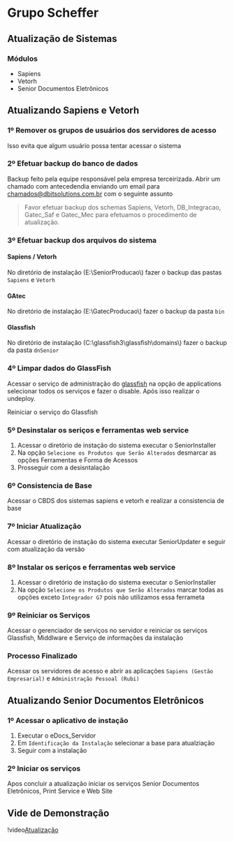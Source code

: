 # **Grupo Scheffer** 
## Atualização de Sistemas 
### Módulos
* Sapiens
 * Vetorh
 * Senior Documentos Eletrônicos

## Atualizando Sapiens e Vetorh

### 1º Remover os grupos de usuários dos servidores de acesso 

Isso evita que algum usuário possa tentar acessar o sistema

### 2º Efetuar backup do banco de dados

Backup feito pela equipe responsável pela empresa terceirizada. Abrir um chamado com antecedendia enviando um email para chamados@dbitsolutions.com.br com o seguinte assunto

> Favor efetuar backup dos schemas Sapiens, Vetorh, DB_Integracao, Gatec_Saf e Gatec_Mec para efetuamos o procedimento de atualização.

### 3º Efetuar backup dos arquivos do sistema

#### Sapiens / Vetorh

No diretório de instalação (E:\\SeniorProducao\\) fazer o backup das pastas `Sapiens` e `Vetorh` 

#### GAtec

No diretório de instalação (E:\\GatecProducao\\) fazer o backup da pasta `bin`

#### Glassfish

No diretório de instalação (C:\\glassfish3\\glassfish\\domains\\) fazer o backup da pasta `dnSenior`

### 4º Limpar dados do GlassFish

Acessar o serviço de administração do [glassfish](https://jacare:4848) na opção de applications selecionar todos os serviços e fazer o disable. Após isso realizar o undeploy.

Reiniciar o serviço do Glassfish

### 5º Desinstalar os seriços e ferramentas web service

1. Acessar o diretório de instação do sistema executar o SeniorInstaller
2. Na opção `Selecione os Produtos que Serão Alterados` desmarcar as opções Ferramentas e Forma de Acessos
3. Prosseguir com a desisntalação

### 6º Consistencia de Base
    
Acessar o CBDS dos sistemas sapiens e vetorh e realizar a consistencia de base

### 7º Iniciar Atualização

Acessar o diretório de instação do sistema executar SeniorUpdater e seguir com atualização da versão

### 8º Instalar os seriços e ferramentas web service

1. Acessar o diretório de instação do sistema executar o SeniorInstaller
2. Na opção `Selecione os Produtos que Serão Alterados` marcar todas as opções exceto `Integrador G7` pois não utilizamos essa ferrameta

### 9º Reiniciar os Serviços

Acessar o gerenciador de serviços no servidor e reiniciar os serviços Glassfish, Middlware e Serviço de informações da instalação

### Processo Finalizado

Acessar os servidores de acesso e abrir as aplicações `Sapiens (Gestão Empresarial)` e `Administração Pessoal (Rubi)`

## Atualizando Senior Documentos Eletrônicos

### 1º Acessar o aplicativo de instação

1. Executar o eDocs_Servidor 
2. Em `Identificação da Instalação` selecionar a base para atualziação
3. Seguir com a instalação

### 2º Iniciar os serviços

Apos concluir a atualização iniciar os serviços Senior Documentos Eletrônicos, Print Service e Web Site

## Vide de Demonstração

!video[Atualização](https://web.gruposcheffer.com/video/video_atualizacao.mp4)

